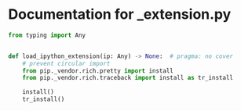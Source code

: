 # Documentation for _extension.py

```python
from typing import Any


def load_ipython_extension(ip: Any) -> None:  # pragma: no cover
    # prevent circular import
    from pip._vendor.rich.pretty import install
    from pip._vendor.rich.traceback import install as tr_install

    install()
    tr_install()

```